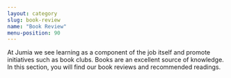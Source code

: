 ```yaml
---
layout: category
slug: book-review
name: "Book Review"
menu-position: 90
---
```


At Jumia we see learning as a component of the job itself and promote initiatives such as book clubs. Books are an excellent source of knowledge. In this section, you will find our book reviews and recommended readings.
